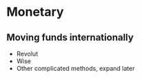 # Monetary

## Moving funds internationally

- Revolut
- Wise
- Other complicated methods, expand later
